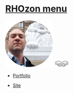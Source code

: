 # [RHOzon menu](https://rhozon.github.io/) 



![](me.jpg)      <img src="https://github.com/rhozon/rhozon.github.io/blob/master/econnerd.png" width="48">


- [Portfolio](https://rhozon.github.io/PortfolioRodrigo.html)

- [Site](https://rhozon.github.io/site/)




